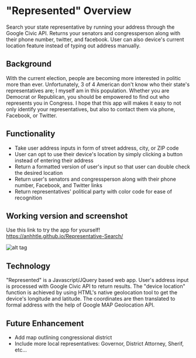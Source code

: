 # "Represented" Overview
Search your state representative by running your address through the Google Civic API. Returns your senators and congressperson along with their phone number, twitter, and facebook. User can also device's current location feature instead of typing out address manually.

## Background

With the current election, people are becoming more interested in politic more than ever. Unfortunately, 3 of 4 American don't know who their state's representatives are; I myself am in this population. Whether you are Democrat or Republican, you should be empowered to find out who represents you in Congress. I hope that this app will makes it easy to not only identify your representatives, but also to contact them via phone, Facebook, or Twitter.

## Functionality 
<ul>
    <li>Take user address inputs in form of street address, city, or ZIP code</li>
    <li>User can opt to use their device's location by simply clicking a button instead of entering their address</li>
    <li>Return a formatted version of user's input so that user can double check the desired location</li>
    <li>Return user's senators and congressperson along with their phone number, Facebook, and Twitter links</li>
    <li>Return representatives' political party with color code for ease of recognition</li>
</ul>

## Working version and screenshot

Use this link to try the app for yourself! https://anhhtle.github.io/Representative-Search/

![alt tag](https://github.com/anhhtle/Representative-Search/blob/master/images/screenshot.png)

## Technology

"Represented" is a Javascript/JQuery based web app. User's address input is processed with Google Civic API to return results. The "device location" function is achieved by using HTML's native geolocation tool to get the device's longitude and latitude. The coordinates are then translated to formal address with the help of Google MAP Geolocation API.

## Future Enhancement
<ul>
    <li>Add map outlining congressional district</li>
    <li>Include more local representatives: Governor, District Attorney, Sherif, etc...</li>
</ul>
